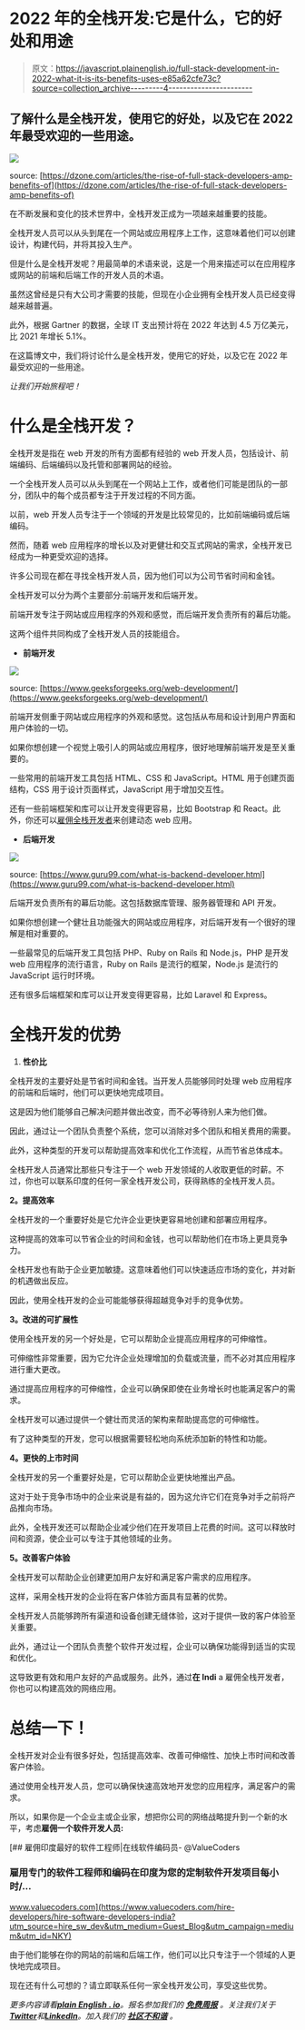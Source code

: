 # 2022 年的全栈开发:它是什么，它的好处和用途

> 原文：<https://javascript.plainenglish.io/full-stack-development-in-2022-what-it-is-its-benefits-uses-e85a62cfe73c?source=collection_archive---------4----------------------->

## 了解什么是全栈开发，使用它的好处，以及它在 2022 年最受欢迎的一些用途。

![](img/5e71f92225c8c5b978fbb0f9b2025b9c.png)

source: [https://dzone.com/articles/the-rise-of-full-stack-developers-amp-benefits-of](https://dzone.com/articles/the-rise-of-full-stack-developers-amp-benefits-of)

在不断发展和变化的技术世界中，全栈开发正成为一项越来越重要的技能。

全栈开发人员可以从头到尾在一个网站或应用程序上工作，这意味着他们可以创建设计，构建代码，并将其投入生产。

但是什么是全栈开发呢？用最简单的术语来说，这是一个用来描述可以在应用程序或网站的前端和后端工作的开发人员的术语。

虽然这曾经是只有大公司才需要的技能，但现在小企业拥有全栈开发人员已经变得越来越普遍。

此外，根据 Gartner 的数据，全球 IT 支出预计将在 2022 年达到 4.5 万亿美元，比 2021 年增长 5.1%。

在这篇博文中，我们将讨论什么是全栈开发，使用它的好处，以及它在 2022 年最受欢迎的一些用途。

*让我们开始旅程吧！*

# 什么是全栈开发？

全栈开发是指在 web 开发的所有方面都有经验的 web 开发人员，包括设计、前端编码、后端编码以及托管和部署网站的经验。

一个全栈开发人员可以从头到尾在一个网站上工作，或者他们可能是团队的一部分，团队中的每个成员都专注于开发过程的不同方面。

以前，web 开发人员专注于一个领域的开发是比较常见的，比如前端编码或后端编码。

然而，随着 web 应用程序的增长以及对更健壮和交互式网站的需求，全栈开发已经成为一种更受欢迎的选择。

许多公司现在都在寻找全栈开发人员，因为他们可以为公司节省时间和金钱。

全栈开发可以分为两个主要部分:前端开发和后端开发。

前端开发专注于网站或应用程序的外观和感觉，而后端开发负责所有的幕后功能。

这两个组件共同构成了全栈开发人员的技能组合。

*   **前端开发**

![](img/bff688a045c5960daae22b0327edc988.png)

source: [https://www.geeksforgeeks.org/web-development/](https://www.geeksforgeeks.org/web-development/)

前端开发侧重于网站或应用程序的外观和感觉。这包括从布局和设计到用户界面和用户体验的一切。

如果你想创建一个视觉上吸引人的网站或应用程序，很好地理解前端开发是至关重要的。

一些常用的前端开发工具包括 HTML、CSS 和 JavaScript。HTML 用于创建页面结构，CSS 用于设计页面样式，JavaScript 用于增加交互性。

还有一些前端框架和库可以让开发变得更容易，比如 Bootstrap 和 React。此外，你还可以[雇佣全栈开发者](https://www.valuecoders.com/hire-developers/hire-full-stack-developers?utm_source=hire_full&utm_medium=Guest_Blog&utm_campaign=medium&utm_id=NKY)来创建动态 web 应用。

*   **后端开发**

![](img/da4d416e07697bebc2219ae0722b9866.png)

source: [https://www.guru99.com/what-is-backend-developer.html](https://www.guru99.com/what-is-backend-developer.html)

后端开发负责所有的幕后功能。这包括数据库管理、服务器管理和 API 开发。

如果你想创建一个健壮且功能强大的网站或应用程序，对后端开发有一个很好的理解是相对重要的。

一些最常见的后端开发工具包括 PHP、Ruby on Rails 和 Node.js，PHP 是开发 web 应用程序的流行语言，Ruby on Rails 是流行的框架，Node.js 是流行的 JavaScript 运行时环境。

还有很多后端框架和库可以让开发变得更容易，比如 Laravel 和 Express。

# 全栈开发的优势

1.  **性价比**

全栈开发的主要好处是节省时间和金钱。当开发人员能够同时处理 web 应用程序的前端和后端时，他们可以更快地完成项目。

这是因为他们能够自己解决问题并做出改变，而不必等待别人来为他们做。

因此，通过让一个团队负责整个系统，您可以消除对多个团队和相关费用的需要。

此外，这种类型的开发可以帮助提高效率和优化工作流程，从而节省总体成本。

全栈开发人员通常比那些只专注于一个 web 开发领域的人收取更低的时薪。不过，你也可以联系印度的任何一家全栈开发公司，获得熟练的全栈开发人员。

**2。提高效率**

全栈开发的一个重要好处是它允许企业更快更容易地创建和部署应用程序。

这种提高的效率可以节省企业的时间和金钱，也可以帮助他们在市场上更具竞争力。

全栈开发也有助于企业更加敏捷。这意味着他们可以快速适应市场的变化，并对新的机遇做出反应。

因此，使用全栈开发的企业可能能够获得超越竞争对手的竞争优势。

**3。改进的可扩展性**

使用全栈开发的另一个好处是，它可以帮助企业提高应用程序的可伸缩性。

可伸缩性非常重要，因为它允许企业处理增加的负载或流量，而不必对其应用程序进行重大更改。

通过提高应用程序的可伸缩性，企业可以确保即使在业务增长时也能满足客户的需求。

全栈开发可以通过提供一个健壮而灵活的架构来帮助提高您的可伸缩性。

有了这种类型的开发，您可以根据需要轻松地向系统添加新的特性和功能。

**4。更快的上市时间**

全栈开发的另一个重要好处是，它可以帮助企业更快地推出产品。

这对于处于竞争市场中的企业来说是有益的，因为这允许它们在竞争对手之前将产品推向市场。

此外，全栈开发还可以帮助企业减少他们在开发项目上花费的时间。这可以释放时间和资源，使企业可以专注于其他领域的业务。

**5。改善客户体验**

全栈开发可以帮助企业创建更加用户友好和满足客户需求的应用程序。

这样，采用全栈开发的企业将在客户体验方面具有显著的优势。

全栈开发人员能够跨所有渠道和设备创建无缝体验，这对于提供一致的客户体验至关重要。

此外，通过让一个团队负责整个软件开发过程，企业可以确保功能得到适当的实现和优化。

这导致更有效和用户友好的产品或服务。此外，通过**在 Indi** a 雇佣全栈开发者，你也可以构建高效的网络应用。

# 总结一下！

全栈开发对企业有很多好处，包括提高效率、改善可伸缩性、加快上市时间和改善客户体验。

通过使用全栈开发人员，您可以确保快速高效地开发您的应用程序，满足客户的需求。

所以，如果你是一个企业主或企业家，想把你公司的网络战略提升到一个新的水平，考虑**雇佣一个软件开发人员:**

[](https://www.valuecoders.com/hire-developers/hire-software-developers-india?utm_source=hire_sw_dev&utm_medium=Guest_Blog&utm_campaign=medium&utm_id=NKY) [## 雇佣印度最好的软件工程师|在线软件编码员- @ValueCoders

### 雇用专门的软件工程师和编码在印度为您的定制软件开发项目每小时/…

www.valuecoders.com](https://www.valuecoders.com/hire-developers/hire-software-developers-india?utm_source=hire_sw_dev&utm_medium=Guest_Blog&utm_campaign=medium&utm_id=NKY) 

由于他们能够在你的网站的前端和后端工作，他们可以比只专注于一个领域的人更快地完成项目。

现在还有什么可想的？请立即联系任何一家全栈开发公司，享受这些优势。

*更多内容请看*[***plain English . io***](https://plainenglish.io/)*。报名参加我们的* [***免费周报***](http://newsletter.plainenglish.io/) *。关注我们关于*[***Twitter***](https://twitter.com/inPlainEngHQ)*和*[***LinkedIn***](https://www.linkedin.com/company/inplainenglish/)*。加入我们的* [***社区不和谐***](https://discord.gg/GtDtUAvyhW) *。*